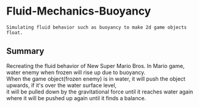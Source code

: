 # Fluid-Mechanics-Buoyancy
```
Simulating fluid behavior such as buoyancy to make 2d game objects float. 
```
## Summary

Recreating the fluid behavior of New Super Mario Bros. In Mario game, water enemy when frozen will rise up due to buoyancy. <br />
When the game object(frozen enemy) is in water, it will push the object upwards, if it's over the water surface level, <br /> 
it will be pulled down by the gravitational force until it reaches water again where it will be pushed up again until it finds a balance.


